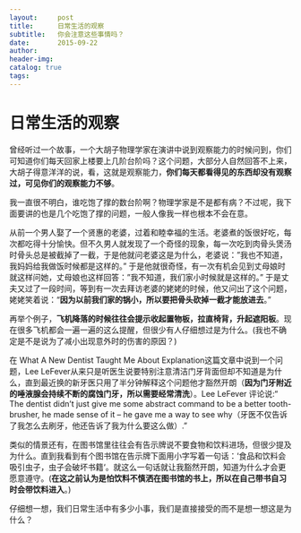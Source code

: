 ```yaml
---
layout:     post  
title:      日常生活的观察
subtitle:   你会注意这些事情吗？  
date:       2015-09-22  
author:  
header-img: 
catalog: true  
tags:
--- 
```


# 日常生活的观察

曾经听过一个故事，一个大胡子物理学家在演讲中说到观察能力的时候问到，你们可知道你们每天回家上楼要上几阶台阶吗？这个问题，大部分人自然回答不上来，大胡子得意洋洋的说，看，这就是观察能力，**你们每天都看得见的东西却没有观察过，可见你们的观察能力不够**。

我一直很不明白，谁吃饱了撑的数台阶啊？物理学家是不是都有病？不过呢，我下面要讲的也是几个吃饱了撑的问题，一般人像我一样也根本不会在意。

从前一个男人娶了一个贤惠的老婆，过着和睦幸福的生活。老婆煮的饭很好吃，每次都吃得十分愉快。但不久男人就发现了一个奇怪的现象，每一次吃到肉骨头煲汤时骨头总是被截掉了一截，于是他就问老婆这是为什么，老婆说：”我也不知道，我妈妈给我做饭时候都是这样的。” 于是他就很奇怪，有一次有机会见到丈母娘时就这样问她，丈母娘也这样回答：”我不知道，我们家小时候就是这样的。” 于是丈夫又过了一段时间，等到有一次去拜访老婆的姥姥的时候，他又问出了这个问题，姥姥笑着说：“**因为以前我们家的锅小，所以要把骨头砍掉一截才能放进去**。”

再举个例子，**飞机降落的时候往往会提示收起置物板，拉直椅背，升起遮阳板**。现在很多飞机都会一遍一遍的这么提醒，但很少有人仔细想过是为什么。(我也不确定是不是说为了减小出现意外时的伤害的原因？)

在 What A New Dentist Taught Me About Explanation这篇文章中说到一个问题，Lee LeFever从来只是听医生说要特别注意清洁门牙背面但却不知道是为什么，直到最近换的新牙医只用了半分钟解释这个问题他才豁然开朗（**因为门牙附近的唾液腺会持续不断的腐蚀门牙，所以需要经常清洗**）。Lee LeFever 评论说:“ The dentist didn’t just give me some abstract command to be a better tooth-brusher, he made sense of it – he gave me a way to see why（牙医不仅告诉了我怎么去刷牙，他还告诉了我为什么要这么做）.”

类似的情景还有，在图书馆里往往会有告示牌说不要食物和饮料进场，但很少提及为什么。直到我看到有个图书馆在告示牌下面用小字写着一句话：‘食品和饮料会吸引虫子，虫子会破坏书籍‘。就这么一句话就让我豁然开朗，知道为什么才会更愿意遵守。(**在这之前认为是怕饮料不慎洒在图书馆的书上，所以在自己带书自习时会带饮料进入**。)

仔细想一想，我们日常生活中有多少小事，我们是直接接受的而不是想一想这是为什么？